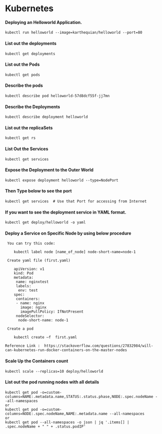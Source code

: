# Kubernetes

#### Deploying an Helloworld Application.
    
    kubectl run helloworld --image=karthequian/helloworld --port=80
    
#### List out the deployments

    kubectl get deployments
    
#### List out the Pods

    kubectl get pods
    
#### Describe the pods

    kubectl describe pod helloworld-57d8dcf55f-jj7mn
    
#### Describe the Deployments

    kubectl describe deployment helloworld
    
#### List out the replicaSets

    kubectl get rs

#### List Out the Services

    kubectl get services
    
#### Expose the Deployment to the Outer World
 
    kubectl expose deployment helloworld --type=NodePort
    
#### Then Type below to see the port

    kubectl get services  # Use that Port for accessing from Internet
    
#### If you want to see the deployment service in YAML format.

    kubectl get deploy/helloworld -o yaml
    
#### Deploy a Service on Specific Node by using below procedure

     You can try this code:

        kubectl label node [name_of_node] node-short-name=node-1 
        
     Create yaml file (first.yaml)

        apiVersion: v1
        kind: Pod
        metadata:
         name: nginxtest 
         labels:
          env: test
        spec:
         containers:
         - name: nginx 
           image: nginx 
           imagePullPolicy: IfNotPresent
         nodeSelector: 
          node-short-name: node-1
         
     Create a pod

        kubectl create –f  first.yaml

    Reference Link :  https://stackoverflow.com/questions/27832984/will-can-kubernetes-run-docker-containers-on-the-master-nodes
    
#### Scale Up the Containers count

    kubectl scale --replicas=10 deploy/helloworld
    
#### List out the pod running nodes with all details

    kubectl get pod -o=custom-columns=NAME:.metadata.name,STATUS:.status.phase,NODE:.spec.nodeName --all-namespaces
    or
    kubectl get pod -o=custom-columns=NODE:.spec.nodeName,NAME:.metadata.name --all-namespaces
    or 
    kubectl get pod --all-namespaces -o json | jq '.items[] | .spec.nodeName + " " + .status.podIP'
    
#### 
